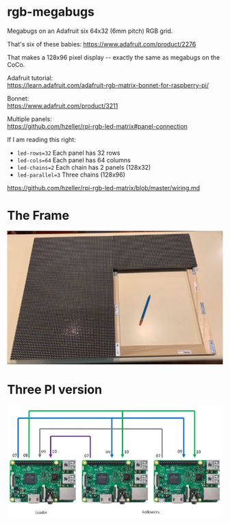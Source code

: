 # rgb-megabugs
Megabugs on an Adafruit six 64x32 (6mm pitch) RGB grid.

That's six of these babies:
https://www.adafruit.com/product/2276

That makes a 128x96 pixel display -- exactly the same as megabugs on the CoCo.

Adafruit tutorial:<br>
https://learn.adafruit.com/adafruit-rgb-matrix-bonnet-for-raspberry-pi/

Bonnet:<br>
https://www.adafruit.com/product/3211

Multiple panels:<br>
https://github.com/hzeller/rpi-rgb-led-matrix#panel-connection

If I am reading this right:
  - `led-rows=32` Each panel has 32 rows
  - `led-cols=64` Each panel has 64 columns
  - `led-chains=2` Each chain has 2 panels (128x32)
  - `led-parallel=3` Three chains (128x96)
  
https://github.com/hzeller/rpi-rgb-led-matrix/blob/master/wiring.md

# The Frame

![](art/frame.jpg)

# Three PI version

![](art/threepi.jpg)